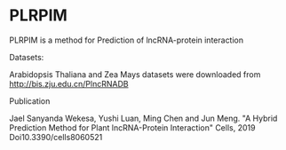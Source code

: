 # PLRPIM
PLRPIM is a method for Prediction of lncRNA-protein interaction 

Datasets:

Arabidopsis Thaliana and Zea Mays datasets were downloaded from http://bis.zju.edu.cn/PlncRNADB

Publication 

Jael Sanyanda Wekesa, Yushi Luan, Ming Chen and Jun Meng. "A Hybrid Prediction Method for Plant
lncRNA-Protein Interaction" Cells, 2019 Doi10.3390/cells8060521
